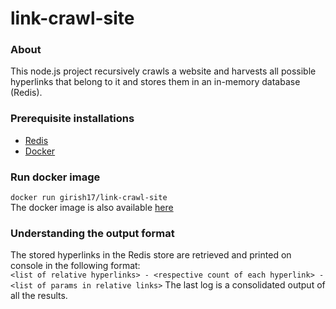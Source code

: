 # link-crawl-site

### About

This node.js project recursively crawls a website and harvests all possible hyperlinks that belong to it and stores them in an in-memory database (Redis).

### Prerequisite installations

- [Redis](https://redis.io/download)
- [Docker](https://docs.docker.com/install)

### Run docker image
`docker run girish17/link-crawl-site`<br>
The docker image is also available [here](https://hub.docker.com/r/girish17/link-crawl-site)

### Understanding the output format

The stored hyperlinks in the Redis store are retrieved and printed on console in the following format:<br>
`<list of relative hyperlinks> - <respective count of each hyperlink> - <list of params in relative links>`
The last log is a consolidated output of all the results.

